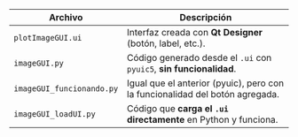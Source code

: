 | Archivo                    | Descripción                                                          |
| -------------------------- | -------------------------------------------------------------------- |
| `plotImageGUI.ui`           | Interfaz creada con **Qt Designer** (botón, label, etc.).            |
| `imageGUI.py`             | Código generado desde el `.ui` con `pyuic5`, **sin funcionalidad**.  |
| `imageGUI_funcionando.py` | Igual que el anterior (pyuic), pero con la funcionalidad del botón agregada. |
| `imageGUI_loadUI.py`      | Código que **carga el `.ui` directamente** en Python y funciona.     |
